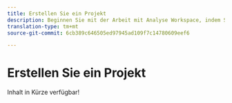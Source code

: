 ```yaml
---
title: Erstellen Sie ein Projekt
description: Beginnen Sie mit der Arbeit mit Analyse Workspace, indem Sie ein Projekt erstellen.
translation-type: tm+mt
source-git-commit: 6cb389c646505ed97945ad109f7c14780609eef6

---
```



# Erstellen Sie ein Projekt

Inhalt in Kürze verfügbar!
